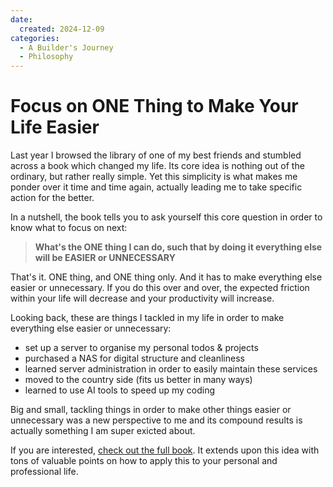 ```yaml
---
date: 
  created: 2024-12-09
categories:
  - A Builder's Journey
  - Philosophy
---
```


# Focus on ONE Thing to Make Your Life Easier

Last year I browsed the library of one of my best friends and stumbled across a book which changed my life. Its core idea is nothing out of the ordinary, but rather really simple. Yet this simplicity is what makes me ponder over it time and time again, actually leading me to take specific action for the better.

<!-- more -->

In a nutshell, the book tells you to ask yourself this core question in order to know what to focus on next:

> **What's the ONE thing I can do, such that by doing it everything else will be EASIER or UNNECESSARY**

That's it. ONE thing, and ONE thing only. And it has to make everything else easier or unnecessary. If you do this over and over, the expected friction within your life will decrease and your productivity will increase.

Looking back, these are things I tackled in my life in order to make everything else easier or unnecessary:

- set up a server to organise my personal todos & projects
- purchased a NAS for digital structure and cleanliness
- learned server administration in order to easily maintain these services
- moved to the country side (fits us better in many ways)
- learned to use AI tools to speed up my coding

Big and small, tackling things in order to make other things easier or unnecessary was a new perspective to me and its compound results is actually something I am super exicted about.

<div class="goodie">
  If you are interested, <a href="https://the1thing.com/book/">check out the full book</a>. It extends upon this idea with tons of valuable points on how to apply this to your personal and professional life.
</div>
